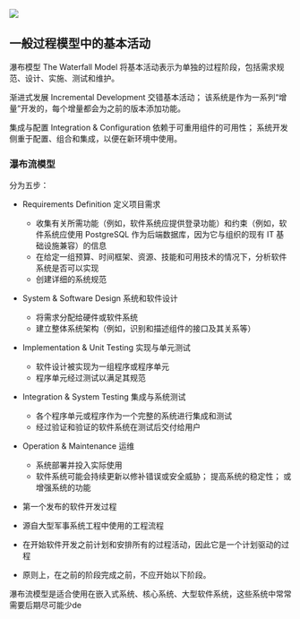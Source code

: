 ![](Pasted%20image%2020220314141729.png)
## 一般过程模型中的基本活动

瀑布模型 The Waterfall Model
将基本活动表示为单独的过程阶段，包括需求规范、设计、实施、测试和维护。

渐进式发展 Incremental Development
交错基本活动； 该系统是作为一系列“增量”开发的，每个增量都会为之前的版本添加功能。

集成与配置 Integration & Configuration
依赖于可重用组件的可用性； 系统开发侧重于配置、组合和集成，以便在新环境中使用。

### 瀑布流模型

分为五步：
- Requirements Definition 定义项目需求
	- 收集有关所需功能（例如，软件系统应提供登录功能）和约束（例如，软件系统应使用 PostgreSQL 作为后端数据库，因为它与组织的现有 IT 基础设施兼容）的信息 
	- 在给定一组预算、时间框架、资源、技能和可用技术的情况下，分析软件系统是否可以实现 
	- 创建详细的系统规范
- System & Software Design 系统和软件设计
	- 将需求分配给硬件或软件系统 
	- 建立整体系统架构（例如，识别和描述组件的接口及其关系等）
- Implementation & Unit Testing 实现与单元测试
	- 软件设计被实现为一组程序或程序单元
	- 程序单元经过测试以满足其规范
- Integration & System Testing 集成与系统测试
	- 各个程序单元或程序作为一个完整的系统进行集成和测试
	- 经过验证和验证的软件系统在测试后交付给用户
- Operation & Maintenance 运维
	- 系统部署并投入实际使用
	- 软件系统可能会持续更新以修补错误或安全威胁； 提高系统的稳定性； 或增强系统的功能

- 第一个发布的软件开发过程 
- 源自大型军事系统工程中使用的工程流程 
- 在开始软件开发之前计划和安排所有的过程活动，因此它是一个计划驱动的过程 
- 原则上，在之前的阶段完成之前，不应开始以下阶段。

瀑布流模型是适合使用在嵌入式系统、核心系统、大型软件系统，这些系统中常常需要后期尽可能少de
